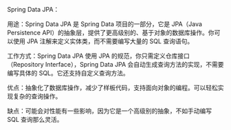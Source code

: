 Spring Data JPA：

用途：Spring Data JPA 是 Spring Data 项目的一部分，它是 JPA（Java Persistence API）的抽象层，提供了更高级别的、基于对象的数据库操作。你可以使用 JPA 注解来定义实体类，而不需要编写大量的 SQL 查询语句。

工作方式：Spring Data JPA 使用 JPA 的规范，你只需定义仓库接口（Repository Interface），Spring Data JPA 会自动生成查询方法的实现，不需要编写具体的 SQL。它还支持自定义查询方法。

优点：抽象化了数据库操作，减少了样板代码，支持面向对象的编程。可以轻松实现复杂的查询操作。

缺点：可能会对性能有一些影响，因为它是一个高级别的抽象，不如手动编写 SQL 查询那么灵活。